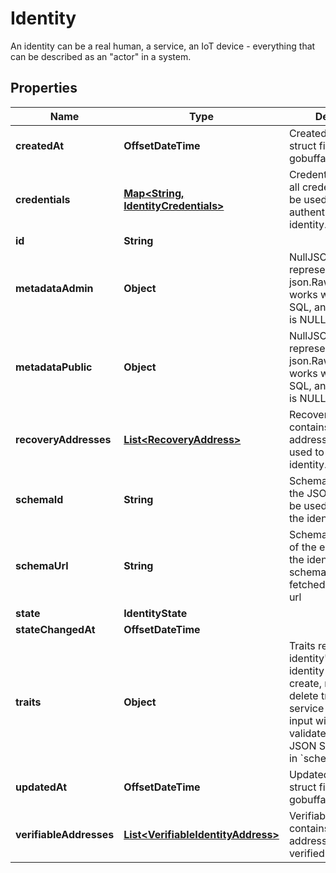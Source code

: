 

# Identity

An identity can be a real human, a service, an IoT device - everything that can be described as an \"actor\" in a system.

## Properties

| Name | Type | Description | Notes |
|------------ | ------------- | ------------- | -------------|
|**createdAt** | **OffsetDateTime** | CreatedAt is a helper struct field for gobuffalo.pop. |  [optional] |
|**credentials** | [**Map&lt;String, IdentityCredentials&gt;**](IdentityCredentials.md) | Credentials represents all credentials that can be used for authenticating this identity. |  [optional] |
|**id** | **String** |  |  |
|**metadataAdmin** | **Object** | NullJSONRawMessage represents a json.RawMessage that works well with JSON, SQL, and Swagger and is NULLable- |  [optional] |
|**metadataPublic** | **Object** | NullJSONRawMessage represents a json.RawMessage that works well with JSON, SQL, and Swagger and is NULLable- |  [optional] |
|**recoveryAddresses** | [**List&lt;RecoveryAddress&gt;**](RecoveryAddress.md) | RecoveryAddresses contains all the addresses that can be used to recover an identity. |  [optional] |
|**schemaId** | **String** | SchemaID is the ID of the JSON Schema to be used for validating the identity&#39;s traits. |  |
|**schemaUrl** | **String** | SchemaURL is the URL of the endpoint where the identity&#39;s traits schema can be fetched from.  format: url |  |
|**state** | **IdentityState** |  |  [optional] |
|**stateChangedAt** | **OffsetDateTime** |  |  [optional] |
|**traits** | **Object** | Traits represent an identity&#39;s traits. The identity is able to create, modify, and delete traits in a self-service manner. The input will always be validated against the JSON Schema defined in &#x60;schema_url&#x60;. |  |
|**updatedAt** | **OffsetDateTime** | UpdatedAt is a helper struct field for gobuffalo.pop. |  [optional] |
|**verifiableAddresses** | [**List&lt;VerifiableIdentityAddress&gt;**](VerifiableIdentityAddress.md) | VerifiableAddresses contains all the addresses that can be verified by the user. |  [optional] |



